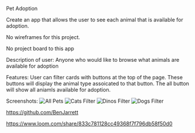Pet Adoption 

Create an app that allows the user to see each animal that is available for adoption. 

No wireframes for this project. 

No project board to this app

Description of user: Anyone who would like to browse what animals are available for adoption

Features: 
  User can filter cards with buttons at the top of the page. 
  These buttons will display the animal type assoicated to that button. 
  The all button will show all aniamls available for adoption. 

Screenshots:
![All Pets](https://user-images.githubusercontent.com/76926244/111062705-84917800-8478-11eb-9b15-cf4900e33d6d.png)
![Cats Filter](https://user-images.githubusercontent.com/76926244/111062706-852a0e80-8478-11eb-8f28-d0388914ed28.png)
![Dinos Filter](https://user-images.githubusercontent.com/76926244/111062707-85c2a500-8478-11eb-9930-ae0ed7ea1782.png)
![Dogs Filter](https://user-images.githubusercontent.com/76926244/111062709-85c2a500-8478-11eb-941c-bdbd860e67fb.png)


https://github.com/BenJarrett

https://www.loom.com/share/833c781128cc49368f7f796db58f50d0
